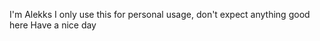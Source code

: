 I'm Alekks
I only use this for personal usage, don't expect anything good here
Have a nice day
<!---
alexbraadworst/alexbraadworst is a ✨ special ✨ repository because its `README.md` (this file) appears on your GitHub profile.
You can click the Preview link to take a look at your changes.
--->
